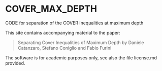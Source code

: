 # COVER_MAX_DEPTH
CODE for separation of the COVER inequalities at maximum depth 

This site contains accompanying material to the paper:

> Separating Cover Inequalities of Maximum Depth
by Daniele Catanzaro, Stefano Coniglio and Fabio Furini

The software is for academic purposes only, see also the file license.md  provided.

